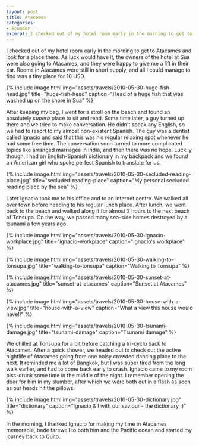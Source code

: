```yaml
---
layout: post
title: Atacames
categories:
- Ecuador
excerpt: I checked out of my hotel room early in the morning to get to Atacames and look for a place there. As luck would have it, the owners of the hotel at Sua were also going to Atacames, and they were happy to give me a lift in their car.
---
```


I checked out of my hotel room early in the morning to get to Atacames and look
for a place there. As luck would have it, the owners of the hotel at Sua were
also going to Atacames, and they were happy to give me a lift in their car.
Rooms in Atacames were still in short supply, and all I could manage to find was
a tiny place for 10 USD.

{% include image.html
    img="assets/travels/2010-05-30-huge-fish-head.jpg"
    title="huge-fish-head"
    caption="Head of a huge fish that was washed up on the shore in Sua" %}

After keeping my bag, I went for a stroll on the beach and found an absolutely
_superb_ place to sit and read. Some time later, a guy turned up there and we
tried to make conversation. He didn't speak any English, so we had to resort to
my almost non-existent Spanish. The guy was a dentist called Ignacio and said
that this was his regular relaxing spot whenever he had some free time. The
conversation soon turned to more complicated topics like arranged marriages in
India, and then there was no hope. Luckily though, I had an English-Spanish
dictionary in my backpack and we found an American girl who spoke perfect
Spanish to translate for us.

{% include image.html
    img="assets/travels/2010-05-30-secluded-reading-place.jpg"
    title="secluded-reading-place"
    caption="My personal secluded reading place by the sea" %}

Later Ignacio took me to his office and to an internet centre. We walked all
over town before heading to his regular lunch place. After lunch, we went back
to the beach and walked along it for almost 2 hours to the next beach of
Tonsupa. On the way, we passed many sea-side homes destroyed by a tsunami a few
years ago.

{% include image.html
    img="assets/travels/2010-05-30-ignacio-workplace.jpg"
    title="ignacio-workplace"
    caption="Ignacio's workplace" %}

{% include image.html
    img="assets/travels/2010-05-30-walking-to-tonsupa.jpg"
    title="walking-to-tonsupa"
    caption="Walking to Tonsupa" %}

{% include image.html
    img="assets/travels/2010-05-30-sunset-at-atacames.jpg"
    title="sunset-at-atacames"
    caption="Sunset at Atacames" %}

{% include image.html
    img="assets/travels/2010-05-30-house-with-a-view.jpg"
    title="house-with-a-view"
    caption="What a view this house would have!!" %}

{% include image.html
    img="assets/travels/2010-05-30-tsunami-damage.jpg"
    title="tsunami-damage"
    caption="Tsunami damage" %}

We chilled at Tonsupa for a bit before catching a tri-cyclo back to Atacames.
After a quick shower, we headed out to check out the active nightlife of
Atacames going from one noisy crowded dancing place to the next. It reminded me
a lot of Bangkok, but I was super tired from the long walk earlier, and had to
come back early to crash. Ignacio came to my room piss-drunk some time in the
middle of the night. I remember opening the door for him in my slumber, after
which we were both out in a flash as soon as our heads hit the pillows.

{% include image.html
    img="assets/travels/2010-05-30-dictionary.jpg"
    title="dictionary"
    caption="Ignacio & I with our saviour - the dictionary :)" %}

In the morning, I thanked Ignacio for making my time in Atacames memorable, bade
farewell to both him and the Pacific ocean and started my journey back to Quito.
